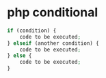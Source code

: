 # php conditional

```php
if (condition) {
    code to be executed;
} elseif (another condition) {
    code to be executed;
} else {
    code to be executed;
}
```
